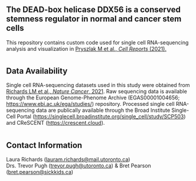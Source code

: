 ## The DEAD-box helicase DDX56 is a conserved stemness regulator in normal and cancer stem cells

This repository contains custom code used for single cell RNA-sequencing analysis and visualization in [Pryszlak M et al., *Cell Reports* (2021).](https://doi.org/10.1016/j.celrep.2021.108903)


#
## Data Availability

Single cell RNA-sequencing datasets used in this study were obtained from [Richards LM et al., *Nature Cancer*, 2021](https://doi.org/10.1038/s43018-020-00154-9). Raw sequencing data is available through the European Genome-Phenome Archive (EGAS00001004656; https://www.ebi.ac.uk/ega/studies/) repository. Processed single cell RNA-sequencing data are publically available through the Broad Institute Single-Cell Portal (https://singlecell.broadinstitute.org/single_cell/study/SCP503) and CReSCENT (https://crescent.cloud).   

#
## Contact Information
Laura Richards (lauram.richards@mail.utoronto.ca)    
Drs. Trevor Pugh (trevor.pugh@utoronto.ca) & Bret Pearson (bret.pearson@sickkids.ca)    

